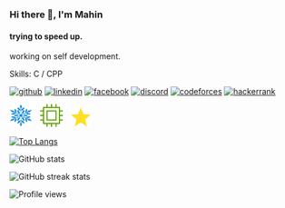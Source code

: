 ### Hi there 👋, I'm Mahin
#### trying to speed up.
working on self development.

Skills: C / CPP

[<img src='https://cdn.jsdelivr.net/npm/simple-icons@3.0.1/icons/github.svg' alt='github' height='40'>](https://github.com/TorteyPoka)  [<img src='https://cdn.jsdelivr.net/npm/simple-icons@3.0.1/icons/linkedin.svg' alt='linkedin' height='40'>](https://www.linkedin.com/in/https://www.linkedin.com/in/sakhawat-hossain-a50596259//)  [<img src='https://cdn.jsdelivr.net/npm/simple-icons@3.0.1/icons/facebook.svg' alt='facebook' height='40'>](https://www.facebook.com/https://www.facebook.com/mahin.nugg/)  [<img src='https://cdn.jsdelivr.net/npm/simple-icons@3.0.1/icons/discord.svg' alt='discord' height='40'>](https://discord.com/channels/912580159759089674/912599334275653674)  [<img src='https://cdn.jsdelivr.net/npm/simple-icons@3.0.1/icons/codeforces.svg' alt='codeforces' height='40'>](https://codeforces.com/profile/TorteyPoka)  [<img src='https://cdn.jsdelivr.net/npm/simple-icons@3.0.1/icons/hackerrank.svg' alt='hackerrank' height='40'>](https://www.hackerrank.com/saintmahin?hr_r=1)  

<a href='https://archiveprogram.github.com/'><img src='https://raw.githubusercontent.com/acervenky/animated-github-badges/master/assets/acbadge.gif' width='40' height='40'></a> <a href='https://docs.github.com/en/developers'><img src='https://raw.githubusercontent.com/acervenky/animated-github-badges/master/assets/devbadge.gif' width='40' height='40'></a> <a href='https://stars.github.com/'><img src='https://raw.githubusercontent.com/acervenky/animated-github-badges/master/assets/starbadge.gif' width='35' height='35'></a> 

[![Top Langs](https://github-readme-stats.vercel.app/api/top-langs/?username=TorteyPoka)](https://github.com/anuraghazra/github-readme-stats)

![GitHub stats](https://github-readme-stats.vercel.app/api?username=TorteyPoka&show_icons=true)  

![GitHub streak stats](https://streak-stats.demolab.com/?user=TorteyPoka)  

![Profile views](https://gpvc.arturio.dev/TorteyPoka)  
